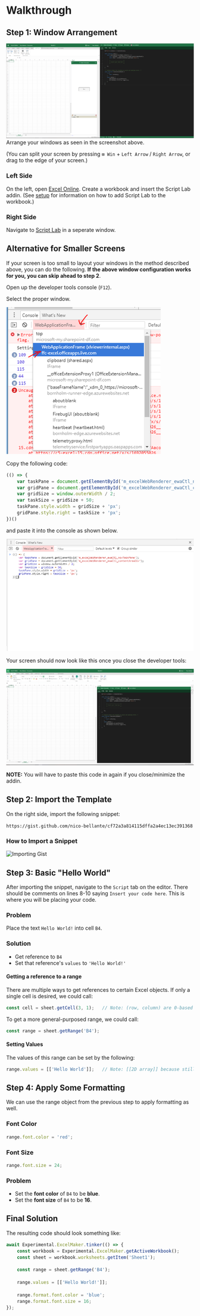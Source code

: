 # Walkthrough
## Step 1: Window Arrangement
![Maker Window Arrangement](../media/maker/WindowArrangement.png)
Arrange your windows as seen in the screenshot above.

(You can split your screen by pressing `⊞ Win` + `Left Arrow` / `Right Arrow`, or drag to the edge of your screen.)
### Left Side
On the left, open [Excel Online](https://office.live.com/start/excel.aspx). Create a workbook and insert the Script Lab addin. (See [setup](../misc/setup.md) for information on how to add Script Lab to the workbook.)
### Right Side
Navigate to [Script Lab](https://bornholm-edge.azurewebsites.net/) in a seperate window.

## Alternative for Smaller Screens
If your screen is too small to layout your windows in the method described above, you can do the following. **If the above window configuration works for you, you can skip ahead to step 2**.

Open up the developer tools console (`F12`).

Select the proper window.

![WebApplicationFrame](../media/maker/SelectProperWindow.png)

Copy the following code:
```javascript
(() => {
    var taskPane = document.getElementById('m_excelWebRenderer_ewaCtl_novTaskPane');
    var gridPane = document.getElementById('m_excelWebRenderer_ewaCtl_contentAreaDiv');
    var gridSize = window.outerWidth / 2;
    var taskSize = gridSize + 50;
    taskPane.style.width = gridSize + 'px';
    gridPane.style.right = taskSize + 'px';
})()
```

and paste it into the console as shown below.

![Paste Code In Console](../media/maker/PasteResizingCodeInConsole.png)

Your screen should now look like this once you close the developer tools:

![Alternative Window Setup](../media/maker/AlternativeWindowSetup.png)

**NOTE:** You will have to paste this code in again if you close/minimize the addin.

## Step 2: Import the Template
On the right side, import the following snippet:

`https://gist.github.com/nico-bellante/cf72a3a814115dffa2a4ec13ec391368`

### How to Import a Snippet
![Importing Gist](../media/Import-da.png)
## Step 3: Basic "Hello World"
After importing the snippet, navigate to the `Script` tab on the editor. There should be comments on lines 8-10 saying `Insert your code here`. This is where you will be placing your code.
### Problem
Place the text `Hello World!` into cell `B4`.

### Solution
* Get reference to `B4`
* Set that reference's `values` to `'Hello World!'`

#### Getting a reference to a range
There are multiple ways to get references to certain Excel objects. If only a single cell is desired, we could call:
```typescript
const cell = sheet.getCell(3, 1);   // Note: (row, column) are 0-based indicies
```
To get a more general-purposed range, we could call:
```typescript
const range = sheet.getRange('B4');
```

#### Setting Values
The values of this range can be set by the following:
```typescript
range.values = [['Hello World']];   // Note: [[2D array]] because still a range
```


## Step 4: Apply Some Formatting
We can use the range object from the previous step to apply formatting as well.

### Font Color
```typescript
range.font.color = 'red';
```
### Font Size
```typescript
range.font.size = 24;
```
### Problem
* Set the **font color** of `B4` to be **blue**.
* Set the **font size** of `B4` to be **16**.

## Final Solution
The resulting code should look something like:
```typescript
await Experimental.ExcelMaker.tinker(() => {
    const workbook = Experimental.ExcelMaker.getActiveWorkbook();
    const sheet = workbook.worksheets.getItem('Sheet1');

    const range = sheet.getRange('B4');

    range.values = [['Hello World!']];

    range.format.font.color = 'blue';
    range.format.font.size = 16;
});
```